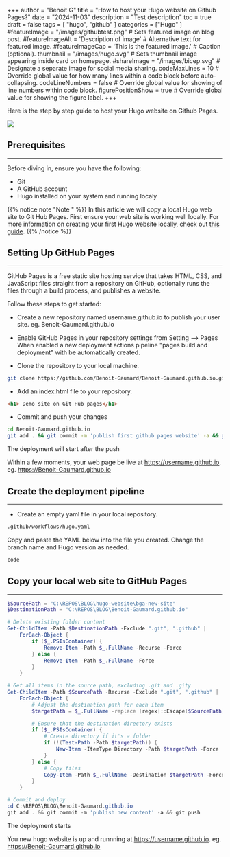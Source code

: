 +++
author = "Benoit G"
title = "How to host your Hugo website on Github Pages?"
date = "2024-11-03"
description = "Test description"
toc = true
draft = false
tags = [
  "hugo",
  "github"
]
categories = ["Hugo"
]
#featureImage = "/images/githubtest.png" # Sets featured image on blog post.
#featureImageAlt = 'Description of image' # Alternative text for featured image.
#featureImageCap = 'This is the featured image.' # Caption (optional).
thumbnail = "/images/hugo.svg" # Sets thumbnail image appearing inside card on homepage.
#shareImage = "/images/bicep.svg" # Designate a separate image for social media sharing.
codeMaxLines = 10 # Override global value for how many lines within a code block before auto-collapsing.
codeLineNumbers = false # Override global value for showing of line numbers within code block.
figurePositionShow = true # Override global value for showing the figure label.
+++

Here is the step by step guide to host your Hugo website on Github Pages.
<!--more-->

<img src="/images/hugo.svg">


## Prerequisites
---

Before diving in, ensure you have the following:

- Git
- A GitHub account
- Hugo installed on your system and running localy

{{% notice note "Note " %}}
In this article we will copy a local Hugo web site to Git Hub Pages. First ensure your web site is working well locally.
For more information on creating your first Hugo website locally, check out [this guide](../2024-09-11-create-your-first-hugo-website-locally).
{{% /notice %}}

## Setting Up GitHub Pages
---
GitHub Pages is a free static site hosting service that takes HTML, CSS, and JavaScript files straight from a repository on GitHub, optionally runs the files through a build process, and publishes a website.

Follow these steps to get started:

- Create a new repository named username.github.io to publish your user site.
eg. Benoit-Gaumard.github.io

- Enable GitHub Pages in your repository settings from Setting --> Pages
When enabled a new deployment actions pipeline "pages build and deployment" with be automatically created.

- Clone the repository to your local machine.

``` Bash
git clone https://github.com/Benoit-Gaumard/Benoit-Gaumard.github.io.git
```

- Add an index.html file to your repository.

``` Html
<h1> Demo site on Git Hub pages</h1>
```

- Commit and push your changes

``` Bash
cd Benoit-Gaumard.github.io
git add . && git commit -m 'publish first github pages website' -a && git push
```

The deployment will start after the push

Within a few moments, your web page be live at https://username.github.io.
eg. https://Benoit-Gaumard.github.io

## Create the deployment pipeline
---

- Create an empty yaml file in your local repository.

``` Bash
.github/workflows/hugo.yaml
```

Copy and paste the YAML below into the file you created. Change the branch name and Hugo version as needed.

``` Bash
code
```

## Copy your local web site to GitHub Pages
---

```Powershell
$SourcePath = "C:\REPOS\BLOG\hugo-website\bga-new-site"
$DestinationPath = "C:\REPOS\BLOG\Benoit-Gaumard.github.io"

# Delete existing folder content
Get-ChildItem -Path $DestinationPath -Exclude ".git", ".github" |
    ForEach-Object {
        if ($_.PSIsContainer) {
            Remove-Item -Path $_.FullName -Recurse -Force
        } else {
            Remove-Item -Path $_.FullName -Force
        }
    }

# Get all items in the source path, excluding .git and .gity
Get-ChildItem -Path $SourcePath -Recurse -Exclude ".git", ".github" |
    ForEach-Object {
        # Adjust the destination path for each item
        $targetPath = $_.FullName -replace [regex]::Escape($SourcePath), $DestinationPath

        # Ensure that the destination directory exists
        if ($_.PSIsContainer) {
            # Create directory if it's a folder
            if (!(Test-Path -Path $targetPath)) {
                New-Item -ItemType Directory -Path $targetPath -Force
            }
        } else {
            # Copy files
            Copy-Item -Path $_.FullName -Destination $targetPath -Force
        }
    }

# Commit and deploy
cd C:\REPOS\BLOG\Benoit-Gaumard.github.io
git add . && git commit -m 'publish new content' -a && git push
```

The deployment starts

You new hugo website is up and runnning at https://username.github.io.
eg. https://Benoit-Gaumard.github.io

